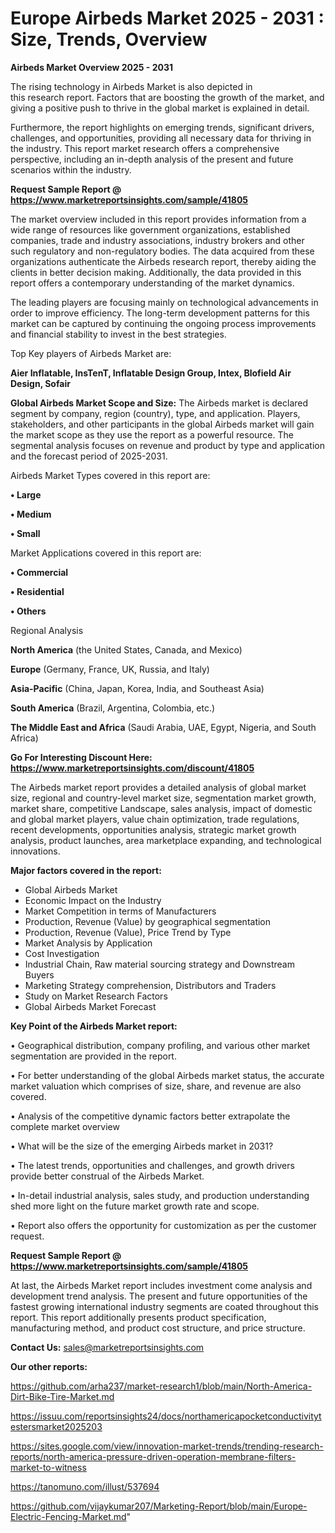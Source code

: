 # Europe Airbeds Market 2025 - 2031 : Size, Trends, Overview

<Strong> Airbeds Market Overview 2025 - 2031</strong>

The rising technology in Airbeds Market is also depicted in this research report. Factors that are boosting the growth of the market, and giving a positive push to thrive in the global market is explained in detail.

Furthermore, the report highlights on emerging trends, significant drivers, challenges, and opportunities, providing all necessary data for thriving in the industry. This report market research offers a comprehensive perspective, including an in-depth analysis of the present and future scenarios within the industry.

<strong>Request Sample Report @ <a href=https://www.marketreportsinsights.com/sample/41805>https://www.marketreportsinsights.com/sample/41805</a></strong>

The market overview included in this report provides information from a wide range of resources like government organizations, established companies, trade and industry associations, industry brokers and other such regulatory and non-regulatory bodies. The data acquired from these organizations authenticate the Airbeds research report, thereby aiding the clients in better decision making. Additionally, the data provided in this report offers a contemporary understanding of the market dynamics.

The leading players are focusing mainly on technological advancements in order to improve efficiency. The long-term development patterns for this market can be captured by continuing the ongoing process improvements and financial stability to invest in the best strategies.

Top Key players of Airbeds Market are:

<strong>Aier Inflatable, InsTenT, Inflatable Design Group, Intex, Blofield Air Design, Sofair</strong>

<strong><b>Global Airbeds Market Scope and Size:</b></strong>
The Airbeds market is declared segment by company, region (country), type, and application. Players, stakeholders, and other participants in the global Airbeds market will gain the market scope as they use the report as a powerful resource. The segmental analysis focuses on revenue and product by type and application and the forecast period of 2025-2031.

Airbeds Market Types covered in this report are:

<strong>•  Large

•  Medium

•  Small</strong>

Market Applications covered in this report are:

<strong>•  Commercial

•  Residential

•  Others</strong> 

Regional Analysis

<strong>North America</strong> (the United States, Canada, and Mexico)

<strong>Europe</strong> (Germany, France, UK, Russia, and Italy)

<strong>Asia-Pacific</strong> (China, Japan, Korea, India, and Southeast Asia)

<strong>South America</strong> (Brazil, Argentina, Colombia, etc.)

<strong>The Middle East and Africa</strong> (Saudi Arabia, UAE, Egypt, Nigeria, and South Africa)

<strong>Go For Interesting Discount Here: <a href=https://www.marketreportsinsights.com/discount/41805>https://www.marketreportsinsights.com/discount/41805</a></strong>

The Airbeds market report provides a detailed analysis of global market size, regional and country-level market size, segmentation market growth, market share, competitive Landscape, sales analysis, impact of domestic and global market players, value chain optimization, trade regulations, recent developments, opportunities analysis, strategic market growth analysis, product launches, area marketplace expanding, and technological innovations.

<strong><b>Major factors covered in the report:</b></strong>
<ul>
  <li>Global Airbeds Market </li>
  <li>Economic Impact on the Industry</li>
  <li>Market Competition in terms of Manufacturers</li>
  <li>Production, Revenue (Value) by geographical segmentation</li>
  <li>Production, Revenue (Value), Price Trend by Type</li>
  <li>Market Analysis by Application</li>
  <li>Cost Investigation</li>
  <li>Industrial Chain, Raw material sourcing strategy and Downstream Buyers</li>
  <li>Marketing Strategy comprehension, Distributors and Traders</li>
  <li>Study on Market Research Factors</li>
  <li>Global Airbeds Market Forecast</li>
</ul>

<strong><b>Key Point of the Airbeds Market report:</b></strong>

• Geographical distribution, company profiling, and various other market segmentation are provided in the report.

• For better understanding of the global Airbeds market status, the accurate market valuation which comprises of size, share, and revenue are also covered.

• Analysis of the competitive dynamic factors better extrapolate the complete market overview

• What will be the size of the emerging Airbeds market in 2031?

• The latest trends, opportunities and challenges, and growth drivers provide better construal of the Airbeds Market.

• In-detail industrial analysis, sales study, and production understanding shed more light on the future market growth rate and scope.

• Report also offers the opportunity for customization as per the customer request.

<strong>Request Sample Report @ <a href=https://www.marketreportsinsights.com/sample/41805>https://www.marketreportsinsights.com/sample/41805</a></strong>

At last, the Airbeds Market report includes investment come analysis and development trend analysis. The present and future opportunities of the fastest growing international industry segments are coated throughout this report. This report additionally presents product specification, manufacturing method, and product cost structure, and price structure.

<strong>Contact Us:</strong>
sales@marketreportsinsights.com

<strong>Our other reports:</strong>

<a href=https://github.com/arha237/market-research1/blob/main/North-America-Dirt-Bike-Tire-Market.md>https://github.com/arha237/market-research1/blob/main/North-America-Dirt-Bike-Tire-Market.md</a>

<a href=https://issuu.com/reportsinsights24/docs/northamericapocketconductivitytestersmarket2025203>https://issuu.com/reportsinsights24/docs/northamericapocketconductivitytestersmarket2025203</a>

<a href=https://sites.google.com/view/innovation-market-trends/trending-research-reports/north-america-pressure-driven-operation-membrane-filters-market-to-witness>https://sites.google.com/view/innovation-market-trends/trending-research-reports/north-america-pressure-driven-operation-membrane-filters-market-to-witness</a>

<a href=https://tanomuno.com/illust/537694>https://tanomuno.com/illust/537694</a>

<a href=https://github.com/vijaykumar207/Marketing-Report/blob/main/Europe-Electric-Fencing-Market.md>https://github.com/vijaykumar207/Marketing-Report/blob/main/Europe-Electric-Fencing-Market.md</a>"
